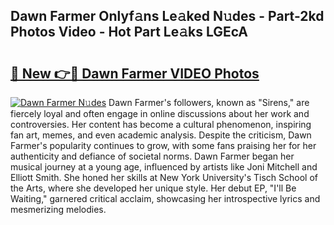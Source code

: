 ## Dawn Farmer Onlyf𝚊ns Le𝚊ked N𝚞des - Part-2kd Photos Video - Hot Part Le𝚊ks LGEcA

# <h2><a href="http://ac11216.deff.icu/?id=Dawn+Farmer">🔗 New 👉🔴 Dawn Farmer VIDEO Photos</a></h2>

[![Dawn Farmer N𝚞des](https://i.imgur.com/rIISA9y.gif)](http://ac11216.deff.icu/?id=Dawn+Farmer)
Dawn Farmer's followers, known as "Sirens," are fiercely loyal and often engage in online discussions about her work and controversies. Her content has become a cultural phenomenon, inspiring fan art, memes, and even academic analysis. Despite the criticism, Dawn Farmer's popularity continues to grow, with some fans praising her for her authenticity and defiance of societal norms. Dawn Farmer began her musical journey at a young age, influenced by artists like Joni Mitchell and Elliott Smith. She honed her skills at New York University's Tisch School of the Arts, where she developed her unique style. Her debut EP, "I'll Be Waiting," garnered critical acclaim, showcasing her introspective lyrics and mesmerizing melodies.

